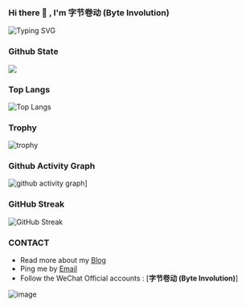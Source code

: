 <!--
**ouyangpeng/ouyangpeng** is a ✨ _special_ ✨ repository because its `README.md` (this file) appears on your GitHub profile.

Here are some ideas to get you started:

- 🔭 I’m currently working on ...
- 🌱 I’m currently learning ...
- 👯 I’m looking to collaborate on ...
- 🤔 I’m looking for help with ...
- 💬 Ask me about ...
- 📫 How to reach me: ...
- 😄 Pronouns: ...
- ⚡ Fun fact: ...
-->


### Hi there 👋 , I'm 字节卷动 (Byte Involution)

![Typing SVG](https://readme-typing-svg.herokuapp.com/?lines=I'm+字节卷动+(+Byte+Involution+))

### Github State
![](https://github-readme-stats.vercel.app/api?username=ouyangpeng&show_icons=true&theme=radical)
### Top Langs
![Top Langs](https://github-readme-stats.vercel.app/api/top-langs/?username=ouyangpeng&layout=compact)
### Trophy
![trophy](https://github-profile-trophy.vercel.app/?username=ouyangpeng&theme=onedark)
### Github Activity Graph
![github activity graph](https://activity-graph.herokuapp.com/graph?username=ouyangpeng)]
### GitHub Streak
![GitHub Streak](https://github-readme-streak-stats.herokuapp.com/?user=ouyangpeng)

### CONTACT

- Read more about my [Blog](https://blog.csdn.net/ouyang_peng)
- Ping me by [Email](oypcz@foxmail.com)
- Follow the WeChat Official accounts : [**字节卷动 (Byte Involution)**]

![image](https://user-images.githubusercontent.com/5885735/145502036-da57e689-483b-477e-bdc9-767412db0a08.png)
